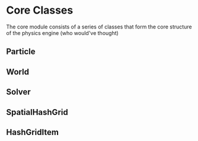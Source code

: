 # Core Classes
The core module consists of a series of classes that form the core structure of the physics engine (who would've thought)


## Particle

## World

## Solver

## SpatialHashGrid

## HashGridItem



